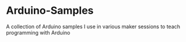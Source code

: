 # Arduino-Samples
A collection of Arduino samples I use in various maker sessions to teach programming with Arduino
